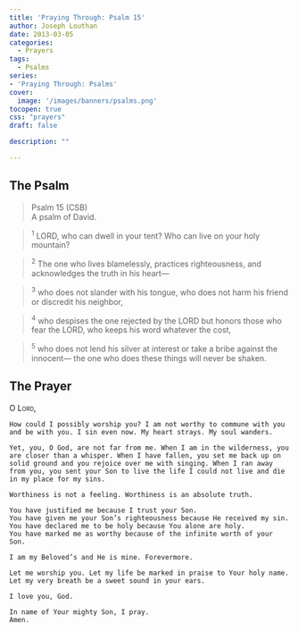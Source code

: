 ```yaml
---
title: 'Praying Through: Psalm 15'
author: Joseph Louthan
date: 2013-03-05
categories:
  - Prayers
tags:
  - Psalms
series:
- 'Praying Through: Psalms'
cover:
  image: '/images/banners/psalms.png'
tocopen: true
css: "prayers"
draft: false

description: ""

---
```

## The Psalm

>Psalm 15 (CSB)  
><sup></sup> A psalm of David. 

><sup>1</sup> LORD, who can dwell in your tent? Who can live on your holy mountain? 

><sup>2</sup> The one who lives blamelessly, practices righteousness, and acknowledges the truth in his heart— 

><sup>3</sup> who does not slander with his tongue, who does not harm his friend or discredit his neighbor, 

><sup>4</sup> who despises the one rejected by the LORD but honors those who fear the LORD, who keeps his word whatever the cost, 

><sup>5</sup> who does not lend his silver at interest or take a bribe against the innocent— the one who does these things will never be shaken.

## The Prayer

<div style="font-variant: small-caps;">
  O Lord,
</div>

```text
How could I possibly worship you? I am not worthy to commune with you and be with you. I sin even now. My heart strays. My soul wanders.

Yet, you, O God, are not far from me. When I am in the wilderness, you are closer than a whisper. When I have fallen, you set me back up on solid ground and you rejoice over me with singing. When I ran away from you, you sent your Son to live the life I could not live and die in my place for my sins.

Worthiness is not a feeling. Worthiness is an absolute truth.

You have justified me because I trust your Son.
You have given me your Son’s righteousness because He received my sin.
You have declared me to be holy because You alone are holy.
You have marked me as worthy because of the infinite worth of your Son.

I am my Beloved’s and He is mine. Forevermore.

Let me worship you. Let my life be marked in praise to Your holy name. Let my very breath be a sweet sound in your ears.

I love you, God.

In name of Your mighty Son, I pray.
Amen.
```
